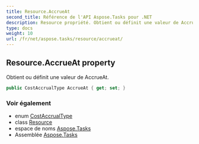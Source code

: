 ```yaml
---
title: Resource.AccrueAt
second_title: Référence de l'API Aspose.Tasks pour .NET
description: Resource propriété. Obtient ou définit une valeur de AccrueAt.
type: docs
weight: 10
url: /fr/net/aspose.tasks/resource/accrueat/
---
```

## Resource.AccrueAt property

Obtient ou définit une valeur de AccrueAt.

```csharp
public CostAccrualType AccrueAt { get; set; }
```

### Voir également

* enum [CostAccrualType](../../costaccrualtype/)
* class [Resource](../)
* espace de noms [Aspose.Tasks](../../resource/)
* Assemblée [Aspose.Tasks](../../../)


